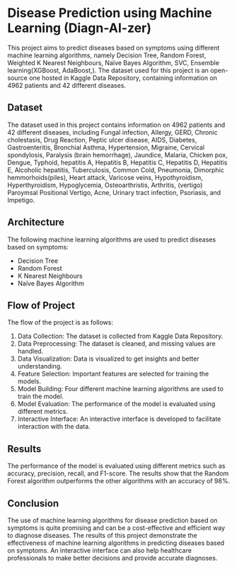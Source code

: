 # Disease Prediction using Machine Learning (Diagn-AI-zer)

This project aims to predict diseases based on symptoms using different machine learning algorithms, namely Decision Tree, Random Forest, Weighted K Nearest Neighbours, Naïve Bayes Algorithm, SVC, Ensemble learning(XGBoost, AdaBoost,). The dataset used for this project is an open-source one hosted in Kaggle Data Repository, containing information on 4962 patients and 42 different diseases. 

## Dataset

The dataset used in this project contains information on 4962 patients and 42 different diseases, including Fungal infection, Allergy, GERD, Chronic cholestasis, Drug Reaction, Peptic ulcer disease, AIDS, Diabetes, Gastroenteritis, Bronchial Asthma, Hypertension, Migraine, Cervical spondylosis, Paralysis (brain hemorrhage), Jaundice, Malaria, Chicken pox, Dengue, Typhoid, hepatitis A, Hepatitis B, Hepatitis C, Hepatitis D, Hepatitis E, Alcoholic hepatitis, Tuberculosis, Common Cold, Pneumonia, Dimorphic hemmorhoids(piles), Heart attack, Varicose veins, Hypothyroidism, Hyperthyroidism, Hypoglycemia, Osteoarthristis, Arthritis, (vertigo) Paroymsal Positional Vertigo, Acne, Urinary tract infection, Psoriasis, and Impetigo.

## Architecture

The following machine learning algorithms are used to predict diseases based on symptoms:

- Decision Tree
- Random Forest
- K Nearest Neighbours
- Naïve Bayes Algorithm

## Flow of Project

The flow of the project is as follows:

1. Data Collection: The dataset is collected from Kaggle Data Repository.
2. Data Preprocessing: The dataset is cleaned, and missing values are handled.
3. Data Visualization: Data is visualized to get insights and better understanding.
4. Feature Selection: Important features are selected for training the models.
5. Model Building: Four different machine learning algorithms are used to train the model.
6. Model Evaluation: The performance of the model is evaluated using different metrics.
7. Interactive Interface: An interactive interface is developed to facilitate interaction with the data.

## Results

The performance of the model is evaluated using different metrics such as accuracy, precision, recall, and F1-score. The results show that the Random Forest algorithm outperforms the other algorithms with an accuracy of 98%.

## Conclusion

The use of machine learning algorithms for disease prediction based on symptoms is quite promising and can be a cost-effective and efficient way to diagnose diseases. The results of this project demonstrate the effectiveness of machine learning algorithms in predicting diseases based on symptoms. An interactive interface can also help healthcare professionals to make better decisions and provide accurate diagnoses.
